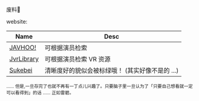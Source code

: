 
废料🙁

website: 

[sukebei]: https://sukebei.nyaa.si
[javhoo]: https://www.javhoo.com
[jvr]: https://jvrlibrary.com


| Name | Desc |
| ---- | ---- |
| [JAVHOO!][javhoo] | 可根据演员检索 |
| [JvrLibrary][jvr] | 可根据演员检索 VR 资源 |
| [Sukebei][sukebei] | 清晰度好的貌似会被标绿哦！ (其实好像不是的 ...) |

<sub>…… 但是,一旦存完了也就不再有一丁点儿兴趣了。只要脑子里一旦认为了「只要自己想看就一定可以看得到」的话 …… 正如雷碧。</sub>
